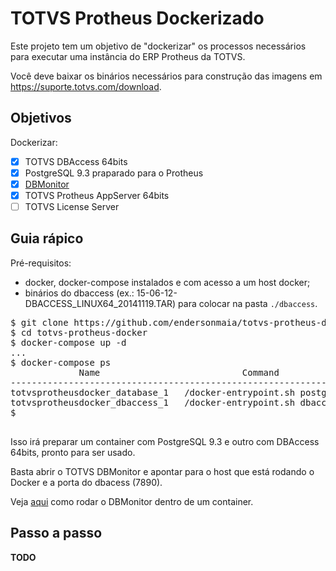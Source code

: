 # TOTVS Protheus Dockerizado

Este projeto tem um objetivo de "dockerizar" os processos necessários para executar uma instância do ERP Protheus da TOTVS.

Você deve baixar os binários necessários para construção das imagens em https://suporte.totvs.com/download.

## Objetivos

Dockerizar:

- [x] TOTVS DBAccess 64bits
- [x] PostgreSQL 9.3 praparado para o Protheus
- [x] [DBMonitor](./dbmonitor/README.md)
- [x] TOTVS Protheus AppServer 64bits
- [ ] TOTVS License Server

## Guia rápico

Pré-requisitos:

* docker, docker-compose instalados e com acesso a um host docker;
* binários do dbaccess (ex.: 15-06-12-DBACCESS_LINUX64_20141119.TAR) para colocar na pasta `./dbaccess`.

<pre>
$ git clone https://github.com/endersonmaia/totvs-protheus-docker.git
$ cd totvs-protheus-docker
$ docker-compose up -d
...
$ docker-compose ps
             Name                           Command               State           Ports          
------------------------------------------------------------------------------------------------
totvsprotheusdocker_database_1   /docker-entrypoint.sh postgres   Up      5432/tcp               
totvsprotheusdocker_dbaccess_1   /docker-entrypoint.sh dbaccess   Up      0.0.0.0:7890->7890/tcp 
$ 

</pre>

Isso irá preparar um container com PostgreSQL 9.3 e outro com DBAccess 64bits, pronto para ser usado.

Basta abrir o TOTVS DBMonitor e apontar para o host que está rodando o Docker e a porta do dbacess (7890).

Veja [aqui](./dbmonitor/README.md) como rodar o DBMonitor dentro de um container.

## Passo a passo

__TODO__
